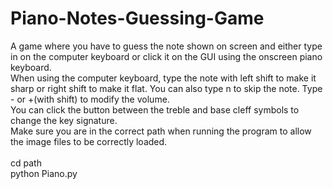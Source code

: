 # Piano-Notes-Guessing-Game
A game where you have to guess the note shown on screen and either type in on the computer keyboard or click it on the GUI using the onscreen piano keyboard.\
When using the computer keyboard, type the note with left shift to make it sharp or right shift to make it flat. You can also type n to skip the note. Type - or +(with shift) to modify the volume.\
You can click the button between the treble and base cleff symbols to change the key signature.\
Make sure you are in the correct path when running the program to allow the image files to be correctly loaded.\
\
cd path\
python Piano.py
